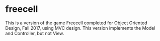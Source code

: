 # freecell

This is a version of the game Freecell completed for Object Oriented Design, Fall 2017, using MVC design. This version implements the Model and Controller, but not View.

